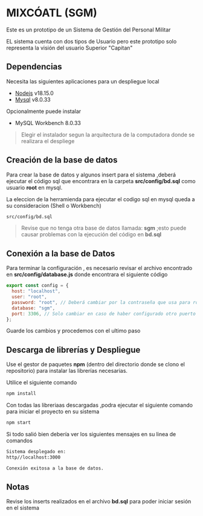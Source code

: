 # MIXCÓATL (SGM)

Este es un prototipo de un Sistema de Gestión del Personal Militar

EL sistema cuenta con dos tipos de Usuario pero este prototipo solo representa la visión del usuario Superior "Capitan"

## Dependencias

Necesita las siguientes aplicaciones para un despliegue local 

- [Nodejs](https://nodejs.org/es) v18.15.0
- [Mysql](https://dev.mysql.com/downloads/installer/) v8.0.33

Opcionalmente puede instalar

- MySQL Workbench 8.0.33

> Elegir el instalador segun la arquitectura de la computadora donde se realizara el despliege 

## Creación de la base de datos

Para crear la base de datos y algunos insert para el sistema ,deberá ejecutar el código sql que encontrara en la carpeta **src/config/bd.sql** como usuario **root** en mysql.

La eleccion de la herramienda para ejecutar el codigo sql en mysql queda a su consideracion (Shell o Workbench)

```bash
src/config/bd.sql
```

> Revise que no tenga otra base de datos llamada: **sgm** ;esto puede causar problemas con la ejecución del código en **bd.sql**

## Conexión a la base de Datos

Para terminar la configuración , es necesario revisar el archivo encontrado en **src/config/database.js** donde encontrara el siguiente código

```javascript
export const config = {
  host: "localhost",
  user: "root",
  password: "root", // Deberá cambiar por la contraseña que usa para root en mysql
  database: "sgm",
  port: 3306, // Solo cambiar en caso de haber configurado otro puerto en mysql
};
```

Guarde los cambios y procedemos con el ultimo paso

## Descarga de librerías y Despliegue

Use el gestor de paquetes **npm** (dentro del directorio donde se clono el repositorio) para instalar las librerías necesarias.

Utilice el siguiente comando

```bash
npm install
```

Con todas las libreriaas descargadas ,podra ejecutar el siguiente comando para iniciar el proyecto en su sistema

```bash
npm start
```

Si todo salió bien debería ver los siguientes mensajes en su linea de comandos

```bash
Sistema desplegado en:
http//localhost:3000

Conexión exitosa a la base de datos.
```

## Notas

Revise los inserts realizados en el archivo **bd.sql** para poder iniciar sesión en el sistema

